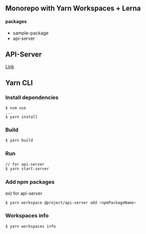 ## Monorepo with Yarn Workspaces + Lerna
#### packages
- sample-package
- api-server

## API-Server
[Link](./packages/api-server/README.md)


## Yarn CLI

### Install dependencies
```
$ nvm use
...
$ yarn install
```

### Build
```bash
$ yarn build
```
### Run

```bash
// for api-server
$ yarn start:server
```

### Add npm packages
ex) for api-server
```bash
$ yarn workspace @project/api-server add <npmPackageName>
```

### Workspaces info

```
$ yarn workspaces info
```


